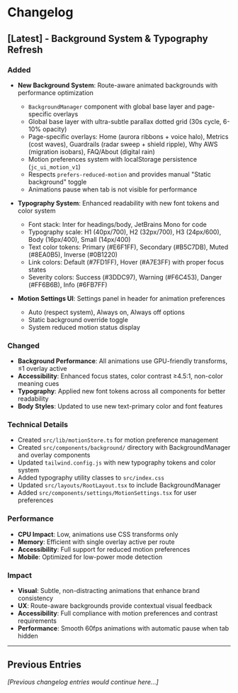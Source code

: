 # Changelog

## [Latest] - Background System & Typography Refresh

### Added
- **New Background System**: Route-aware animated backgrounds with performance optimization
  - `BackgroundManager` component with global base layer and page-specific overlays
  - Global base layer with ultra-subtle parallax dotted grid (30s cycle, 6-10% opacity)
  - Page-specific overlays: Home (aurora ribbons + voice halo), Metrics (cost waves), Guardrails (radar sweep + shield ripple), Why AWS (migration isobars), FAQ/About (digital rain)
  - Motion preferences system with localStorage persistence (`jc_ui_motion_v1`)
  - Respects `prefers-reduced-motion` and provides manual "Static background" toggle
  - Animations pause when tab is not visible for performance

- **Typography System**: Enhanced readability with new font tokens and color system
  - Font stack: Inter for headings/body, JetBrains Mono for code
  - Typography scale: H1 (40px/700), H2 (32px/700), H3 (24px/600), Body (16px/400), Small (14px/400)
  - Text color tokens: Primary (#E6F1FF), Secondary (#B5C7DB), Muted (#8EA0B5), Inverse (#0B1220)
  - Link colors: Default (#7FD1FF), Hover (#A7E3FF) with proper focus states
  - Severity colors: Success (#3DDC97), Warning (#F6C453), Danger (#FF6B6B), Info (#6FB7FF)

- **Motion Settings UI**: Settings panel in header for animation preferences
  - Auto (respect system), Always on, Always off options
  - Static background override toggle
  - System reduced motion status display

### Changed
- **Background Performance**: All animations use GPU-friendly transforms, ≤1 overlay active
- **Accessibility**: Enhanced focus states, color contrast ≥4.5:1, non-color meaning cues
- **Typography**: Applied new font tokens across all components for better readability
- **Body Styles**: Updated to use new text-primary color and font features

### Technical Details
- Created `src/lib/motionStore.ts` for motion preference management
- Created `src/components/background/` directory with BackgroundManager and overlay components
- Updated `tailwind.config.js` with new typography tokens and color system
- Added typography utility classes to `src/index.css`
- Updated `src/layouts/RootLayout.tsx` to include BackgroundManager
- Added `src/components/settings/MotionSettings.tsx` for user preferences

### Performance
- **CPU Impact**: Low, animations use CSS transforms only
- **Memory**: Efficient with single overlay active per route
- **Accessibility**: Full support for reduced motion preferences
- **Mobile**: Optimized for low-power mode detection

### Impact
- **Visual**: Subtle, non-distracting animations that enhance brand consistency
- **UX**: Route-aware backgrounds provide contextual visual feedback
- **Accessibility**: Full compliance with motion preferences and contrast requirements
- **Performance**: Smooth 60fps animations with automatic pause when tab hidden

---

## Previous Entries
*[Previous changelog entries would continue here...]*